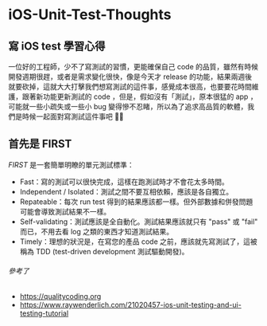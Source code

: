 # iOS-Unit-Test-Thoughts

## 寫 iOS test 學習心得

  一位好的工程師，少不了寫測試的習慣，更能確保自己 code 的品質，雖然有時候開發週期很趕，或者是需求變化很快，像是今天才 release 的功能，結果兩週後就要砍掉，這就大大打擊我們想寫測試的這件事，感覺成本很高，也要要花時間維護，跟著新功能更新測試的 code ，但是，假如沒有「測試」，原本很猛的 app ，可能就一些小疏失或一些小 bug 變得慘不忍睹，所以為了追求高品質的軟體，我們是時候一起面對寫測試這件事吧 💪🏾


## 首先是 FIRST
*FIRST* 是一套簡單明瞭的單元測試標準：
* Fast：寫的測試可以很快完成，這樣在跑測試時才不會花太多時間。
* Independent / Isolated：測試之間不要互相依賴，應該是各自獨立。
* Repateable：每次 run test 得到的結果應該都一樣。但外部數據和併發問題可能會導致測試結果不一樣。
* Self-validating：測試應該是全自動化。測試結果應該就只有 "pass" 或 "fail" 而已，不用去看 log 之類的東西才知道測試結果。
* Timely：理想的狀況是，在寫您的產品 code 之前，應該就先寫測試了，這被稱為 TDD (test-driven development 測試驅動開發)。




######  參考了
* https://qualitycoding.org
* https://www.raywenderlich.com/21020457-ios-unit-testing-and-ui-testing-tutorial
